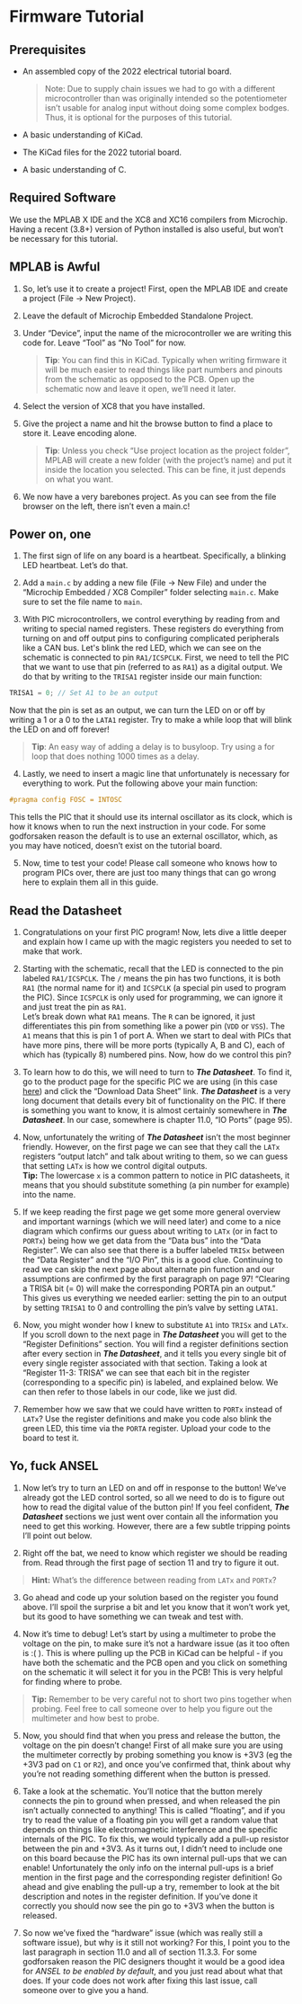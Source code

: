 # Firmware Tutorial

## Prerequisites
- An assembled copy of the 2022 electrical tutorial board.
  > Note: Due to supply chain issues we had to go with a different microcontroller than was originally intended so the potentiometer isn’t usable for analog input without doing some complex bodges. Thus, it is optional for the purposes of this tutorial.

- A basic understanding of KiCad.
- The KiCad files for the 2022 tutorial board.
- A basic understanding of C.

## Required Software
We use the MPLAB X IDE and the XC8 and XC16 compilers from Microchip. Having a recent (3.8+) version of Python installed is also useful, but won’t be necessary for this tutorial.

## MPLAB is Awful
1. So, let’s use it to create a project! First, open the MPLAB IDE and create a project (File → New Project).

2. Leave the default of Microchip Embedded Standalone Project.

3. Under “Device”, input the name of the microcontroller we are writing this code for. Leave “Tool” as “No Tool” for now.
    > **Tip**: You can find this in KiCad. Typically when writing firmware it will be much easier to read things like part numbers and pinouts from the schematic as opposed to the PCB. Open up the schematic now and leave it open, we’ll need it later.

4. Select the version of XC8 that you have installed.

5. Give the project a name and hit the browse button to find a place to store it. Leave encoding alone.
    > **Tip**: Unless you check “Use project location as the project folder”, MPLAB will create a new folder (with the project’s name) and put it inside the location you selected. This can be fine, it just depends on what you want.

6. We now have a very barebones project. As you can see from the file browser on the left, there isn’t even a main.c!

## Power on, one
1. The first sign of life on any board is a heartbeat. Specifically, a blinking LED heartbeat. Let’s do that.

2. Add a `main.c` by adding a new file (File → New File) and under the “Microchip Embedded / XC8 Compiler” folder selecting `main.c`. Make sure to set the file name to `main`.

3. With PIC microcontrollers, we control everything by reading from and writing to special named registers. These registers do everything from turning on and off output pins to configuring complicated peripherals like a CAN bus.
Let's blink the red LED, which we can see on the schematic is connected to pin `RA1/ICSPCLK`. First, we need to tell the PIC that we want to use that pin (referred to as `RA1`) as a digital output. We do that by writing to the `TRISA1` register inside our main function:

```c
TRISA1 = 0; // Set A1 to be an output
```
Now that the pin is set as an output, we can turn the LED on or off by writing a 1 or a 0 to the `LATA1` register. Try to make a while loop that will blink the LED on and off forever!
> **Tip**: An easy way of adding a delay is to busyloop. Try using a for loop that does nothing 1000 times as a delay.

4. Lastly, we need to insert a magic line that unfortunately is necessary for everything to work. Put the following above your main function:

```c
#pragma config FOSC = INTOSC
```
This tells the PIC that it should use its internal oscillator as its clock, which is how it knows when to run the next instruction in your code. For some godforsaken reason the default is to use an external oscillator, which, as you may have noticed, doesn’t exist on the tutorial board.

5. Now, time to test your code! Please call someone who knows how to program PICs over, there are just too many things that can go wrong here to explain them all in this guide.

## Read the Datasheet

1. Congratulations on your first PIC program! Now, lets dive a little deeper and explain how I came up with the magic registers you needed to set to make that work.

2. Starting with the schematic, recall that the LED is connected to the pin labeled `RA1/ICSPCLK`. The `/` means the pin has two functions, it is both `RA1` (the normal name for it) and `ICSPCLK` (a special pin used to program the PIC). Since `ICSPCLK` is only used for programming, we can ignore it and just treat the pin as `RA1`.  
   Let’s break down what `RA1` means. The `R` can be ignored, it just differentiates this pin from something like a power pin (`VDD` or `VSS`). The `A1` means that this is pin 1 of port A. When we start to deal with PICs that have more pins, there will be more ports (typically A, B and C), each of which has (typically 8) numbered pins. Now, how do we control this pin?

3. To learn how to do this, we will need to turn to ***The Datasheet***. To find it, go to the product page for the specific PIC we are using (in this case [here](https://www.microchip.com/en-us/product/PIC12F1501)) and click the “Download Data Sheet” link. ***The Datasheet*** is a very long document that details every bit of functionality on the PIC. If there is something you want to know, it is almost certainly somewhere in ***The Datasheet***. In our case, somewhere is chapter 11.0, “IO Ports” (page 95).

4. Now, unfortunately the writing of ***The Datasheet*** isn’t the most beginner friendly. However, on the first page we can see that they call the `LATx` registers “output latch” and talk about writing to them, so we can guess that setting `LATx` is how we control digital outputs.  
   **Tip:** The lowercase `x` is a common pattern to notice in PIC datasheets, it means that you should substitute something (a pin number for example) into the name.

5. If we keep reading the first page we get some more general overview and important warnings (which we will need later) and come to a nice diagram which confirms our guess about writing to `LATx` (or in fact to `PORTx`) being how we get data from the “Data bus” into the “Data Register”. We can also see that there is a buffer labeled `TRISx` between the “Data Register” and the “I/O Pin”, this is a good clue. Continuing to read we can skip the next page about alternate pin function and our assumptions are confirmed by the first paragraph on page 97! “Clearing a TRISA bit (= 0) will make the corresponding PORTA pin an output.” This gives us everything we needed earlier: setting the pin to an output by setting `TRISA1` to 0 and controlling the pin’s valve by setting `LATA1`.

6. Now, you might wonder how I knew to substitute `A1` into `TRISx` and `LATx`. If you scroll down to the next page in ***The Datasheet*** you will get to the “Register Definitions” section. You will find a register definitions section after every section in ***The Datasheet***, and it tells you every single bit of every single register associated with that section. Taking a look at “Register 11-3: TRISA” we can see that each bit in the register (corresponding to a specific pin) is labeled, and explained below. We can then refer to those labels in our code, like we just did.

7. Remember how we saw that we could have written to `PORTx` instead of `LATx`? Use the register definitions and make you code also blink the green LED, this time via the `PORTA` register. Upload your code to the board to test it.

## Yo, fuck ANSEL

1. Now let’s try to turn an LED on and off in response to the button! We’ve already got the LED control sorted, so all we need to do is to figure out how to read the digital value of the button pin! If you feel confident, ***The Datasheet*** sections we just went over contain all the information you need to get this working. However, there are a few subtle tripping points I’ll point out below.

2. Right off the bat, we need to know which register we should be reading from. Read through the first page of section 11 and try to figure it out.  
> **Hint:** What’s the difference between reading from `LATx` and `PORTx`?

3. Go ahead and code up your solution based on the register you found above. I’ll spoil the surprise a bit and let you know that it won’t work yet, but its good to have something we can tweak and test with.

4. Now it’s time to debug! Let’s start by using a multimeter to probe the voltage on the pin, to make sure it’s not a hardware issue (as it too often is :( ). This is where pulling up the PCB in KiCad can be helpful - if you have both the schematic and the PCB open and you click on something on the schematic it will select it for you in the PCB! This is very helpful for finding where to probe.  
 > **Tip:** Remember to be very careful not to short two pins together when probing. Feel free to call someone over to help you figure out the multimeter and how best to probe.

5. Now, you should find that when you press and release the button, the voltage on the pin doesn’t change! First of all make sure you are using the multimeter correctly by probing something you know is +3V3 (eg the +3V3 pad on `C1` or `R2`), and once you’ve confirmed that, think about why you’re not reading something different when the button is pressed.

6. Take a look at the schematic. You’ll notice that the button merely connects the pin to ground when pressed, and when released the pin isn’t actually connected to anything! This is called “floating”, and if you try to read the value of a floating pin you will get a random value that depends on things like electromagnetic interference and the specific internals of the PIC. To fix this, we would typically add a pull-up resistor between the pin and +3V3. As it turns out, I didn’t need to include one on this board because the PIC has its own internal pull-ups that we can enable! Unfortunately the only info on the internal pull-ups is a brief mention in the first page and the corresponding register definition! Go ahead and give enabling the pull-up a try, remember to look at the bit description and notes in the register definition. If you’ve done it correctly you should now see the pin go to +3V3 when the button is released.

7. So now we’ve fixed the “hardware” issue (which was really still a software issue), but why is it still not working? For this, I point you to the last paragraph in section 11.0 and all of section 11.3.3. For some godforsaken reason the PIC designers thought it would be a good idea for *ANSEL to be enabled by default*, and you just read about what that does. If your code does not work after fixing this last issue, call someone over to give you a hand.
